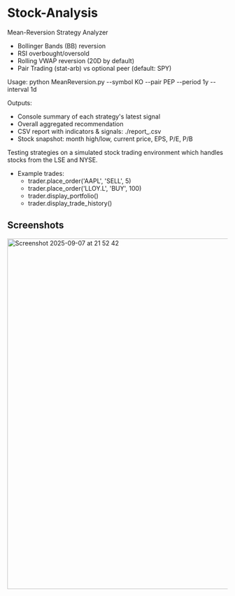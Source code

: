 # Stock-Analysis

Mean-Reversion Strategy Analyzer

- Bollinger Bands (BB) reversion
- RSI overbought/oversold
- Rolling VWAP reversion (20D by default)
- Pair Trading (stat-arb) vs optional peer (default: SPY)

Usage:
    python MeanReversion.py --symbol KO --pair PEP --period 1y --interval 1d

Outputs:
- Console summary of each strategy's latest signal
- Overall aggregated recommendation
- CSV report with indicators & signals: ./report_<SYMBOL>.csv
- Stock snapshot: month high/low, current price, EPS, P/E, P/B

Testing strategies on a simulated stock trading environment which handles stocks from the LSE and NYSE.

- Example trades:
    - trader.place_order('AAPL', 'SELL', 5)
    - trader.place_order('LLOY.L', 'BUY', 100)
    - trader.display_portfolio()
    - trader.display_trade_history()

## Screenshots
<img width="1120" height="800" alt="Screenshot 2025-09-07 at 21 52 42" src="https://github.com/user-attachments/assets/beb3f788-90d1-4c90-b274-4ded9f92b236" />

